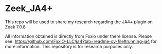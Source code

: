# Zeek_JA4+
This repo will be used to share my research regarding the JA4+ plugin on Zeek  7.0.8

All information obtained is directly from Foxio under there license. Please see: https://github.com/FoxIO-LLC/ja4?tab=readme-ov-file#running-ja4 for more information. This repository is for research purposes only. 
